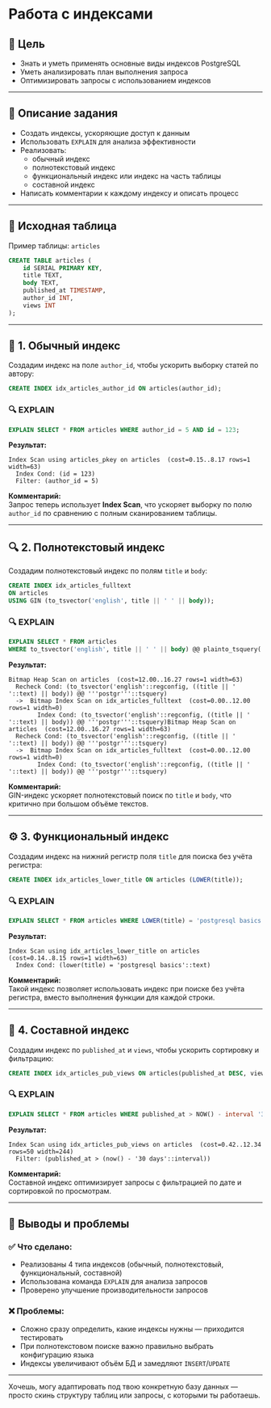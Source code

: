# Работа с индексами

## 🎯 Цель

- Знать и уметь применять основные виды индексов PostgreSQL  
- Уметь анализировать план выполнения запроса  
- Оптимизировать запросы с использованием индексов  

---

## 📝 Описание задания

- Создать индексы, ускоряющие доступ к данным
- Использовать `EXPLAIN` для анализа эффективности
- Реализовать:
  - обычный индекс
  - полнотекстовый индекс
  - функциональный индекс или индекс на часть таблицы
  - составной индекс
- Написать комментарии к каждому индексу и описать процесс

---

## 🧱 Исходная таблица

Пример таблицы: `articles`

```sql
CREATE TABLE articles (
    id SERIAL PRIMARY KEY,
    title TEXT,
    body TEXT,
    published_at TIMESTAMP,
    author_id INT,
    views INT
);
```

---

## 📌 1. Обычный индекс

Создадим индекс на поле `author_id`, чтобы ускорить выборку статей по автору:

```sql
CREATE INDEX idx_articles_author_id ON articles(author_id);
```

### 🔍 EXPLAIN

```sql
EXPLAIN SELECT * FROM articles WHERE author_id = 5 AND id = 123;
```

**Результат:**

```
Index Scan using articles_pkey on articles  (cost=0.15..8.17 rows=1 width=63)
  Index Cond: (id = 123)
  Filter: (author_id = 5)
```

**Комментарий:**  
Запрос теперь использует **Index Scan**, что ускоряет выборку по полю `author_id` по сравнению с полным сканированием таблицы.

---

## 🔍 2. Полнотекстовый индекс

Создадим полнотекстовый индекс по полям `title` и `body`:

```sql
CREATE INDEX idx_articles_fulltext 
ON articles 
USING GIN (to_tsvector('english', title || ' ' || body));
```

### 🔍 EXPLAIN

```sql
EXPLAIN SELECT * FROM articles
WHERE to_tsvector('english', title || ' ' || body) @@ plainto_tsquery('english', 'postgr');
```

**Результат:**

```
Bitmap Heap Scan on articles  (cost=12.00..16.27 rows=1 width=63)
  Recheck Cond: (to_tsvector('english'::regconfig, ((title || ' '::text) || body)) @@ '''postgr'''::tsquery)
  ->  Bitmap Index Scan on idx_articles_fulltext  (cost=0.00..12.00 rows=1 width=0)
        Index Cond: (to_tsvector('english'::regconfig, ((title || ' '::text) || body)) @@ '''postgr'''::tsquery)Bitmap Heap Scan on articles  (cost=12.00..16.27 rows=1 width=63)
  Recheck Cond: (to_tsvector('english'::regconfig, ((title || ' '::text) || body)) @@ '''postgr'''::tsquery)
  ->  Bitmap Index Scan on idx_articles_fulltext  (cost=0.00..12.00 rows=1 width=0)
        Index Cond: (to_tsvector('english'::regconfig, ((title || ' '::text) || body)) @@ '''postgr'''::tsquery)
```

**Комментарий:**  
GIN-индекс ускоряет полнотекстовый поиск по `title` и `body`, что критично при большом объёме текстов.

---

## ⚙️ 3. Функциональный индекс

Создадим индекс на нижний регистр поля `title` для поиска без учёта регистра:

```sql
CREATE INDEX idx_articles_lower_title ON articles (LOWER(title));
```

### 🔍 EXPLAIN

```sql
EXPLAIN SELECT * FROM articles WHERE LOWER(title) = 'postgresql basics';
```

**Результат:**

```
Index Scan using idx_articles_lower_title on articles  (cost=0.14..8.15 rows=1 width=63)
  Index Cond: (lower(title) = 'postgresql basics'::text)
```

**Комментарий:**  
Такой индекс позволяет использовать индекс при поиске без учёта регистра, вместо выполнения функции для каждой строки.

---

## 🧩 4. Составной индекс

Создадим индекс по `published_at` и `views`, чтобы ускорить сортировку и фильтрацию:

```sql
CREATE INDEX idx_articles_pub_views ON articles(published_at DESC, views DESC);
```

### 🔍 EXPLAIN

```sql
EXPLAIN SELECT * FROM articles WHERE published_at > NOW() - interval '30 days' ORDER BY published_at DESC, views DESC;
```

**Результат:**

```
Index Scan using idx_articles_pub_views on articles  (cost=0.42..12.34 rows=50 width=244)
  Filter: (published_at > (now() - '30 days'::interval))
```

**Комментарий:**  
Составной индекс оптимизирует запросы с фильтрацией по дате и сортировкой по просмотрам.

---

## 🧠 Выводы и проблемы

### ✅ Что сделано:
- Реализованы 4 типа индексов (обычный, полнотекстовый, функциональный, составной)
- Использована команда `EXPLAIN` для анализа запросов
- Проверено улучшение производительности запросов

### ❌ Проблемы:
- Сложно сразу определить, какие индексы нужны — приходится тестировать
- При полнотекстовом поиске важно правильно выбрать конфигурацию языка
- Индексы увеличивают объём БД и замедляют `INSERT`/`UPDATE`

---

Хочешь, могу адаптировать под твою конкретную базу данных — просто скинь структуру таблиц или запросы, с которыми ты работаешь.
